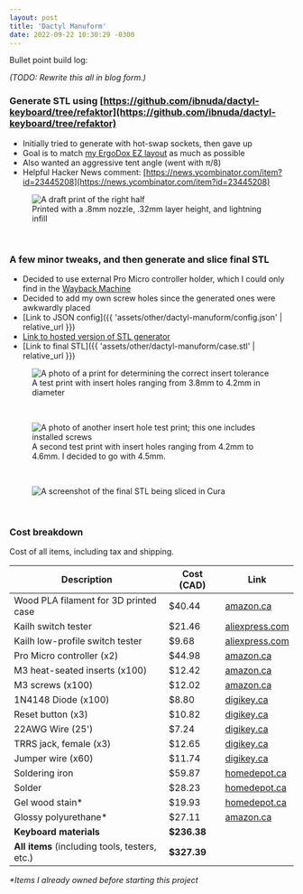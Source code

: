 ```yaml
---
layout: post
title: 'Dactyl Manuform'
date: 2022-09-22 10:30:29 -0300
---
```


Bullet point build log:

_(TODO: Rewrite this all in blog form.)_

### Generate STL using [https://github.com/ibnuda/dactyl-keyboard/tree/refaktor](https://github.com/ibnuda/dactyl-keyboard/tree/refaktor)

- Initially tried to generate with hot-swap sockets, then gave up
- Goal is to match [my ErgoDox EZ layout](https://github.com/qmk/qmk_firmware/blob/master/keyboards/ergodox_ez/keymaps/nfriend/readme.md) as much as possible
- Also wanted an aggressive tent angle (went with π/8)
- Helpful Hacker News comment: [https://news.ycombinator.com/item?id=23445208](https://news.ycombinator.com/item?id=23445208)

<figure>
    <img src="{{ 'assets/img/dactyl-manuform/draft.jpg' | relative_url }}" alt="A draft print of the right half" />
    <figcaption>Printed with a .8mm nozzle, .32mm layer height, and lightning infill</figcaption>
</figure>
<br>

### A few minor tweaks, and then generate and slice final STL

- Decided to use external Pro Micro controller holder, which I could only find in the [Wayback Machine](https://web.archive.org/web/20220607031910/https://dactyl.siskam.link/loligagger-external-holder-promicro-v2.stl)
- Decided to add my own screw holes since the generated ones were awkwardly placed
- [Link to JSON config]({{ 'assets/other/dactyl-manuform/config.json' | relative_url }})
- [Link to hosted version of STL generator](https://dactyl.mbugert.de/)
- [Link to final STL]({{ 'assets/other/dactyl-manuform/case.stl' | relative_url }})

<figure>
    <img src="{{ 'assets/img/dactyl-manuform/insert_tester.jpg' | relative_url }}" alt="A photo of a print for determining the correct insert tolerance" />
    <figcaption>A test print with insert holes ranging from 3.8mm to 4.2mm in diameter</figcaption>
</figure>
<br>

<figure>
    <img src="{{ 'assets/img/dactyl-manuform/insert_tester_after.jpg' | relative_url }}" alt="A photo of another insert hole test print; this one includes installed screws" />
    <figcaption>A second test print with insert holes ranging from 4.2mm to 4.6mm. I decided to go with 4.5mm.</figcaption>
</figure>
<br>

<figure>
    <img src="{{ 'assets/img/dactyl-manuform/cura.jpg' | relative_url }}" alt="A screenshot of the final STL being sliced in Cura" />
    <figcaption></figcaption>
</figure>
<br>

### Cost breakdown

Cost of all items, including tax and shipping.

| Description                                    | Cost (CAD)  | Link                                                                                            |
| ---------------------------------------------- | ----------- | ----------------------------------------------------------------------------------------------- |
| Wood PLA filament for 3D printed case          | $40.44      | [amazon.ca](https://a.co/d/eUWep4w)                                                             |
| Kailh switch tester                            | $21.46      | [aliexpress.com](https://www.aliexpress.com/item/32898546644.html)                              |
| Kailh low-profile switch tester                | $9.68       | [aliexpress.com](https://www.aliexpress.com/item/4001204818828.html)                            |
| Pro Micro controller (x2)                      | $44.98      | [amazon.ca](https://a.co/d/1GsSJXg)                                                             |
| M3 heat-seated inserts (x100)                  | $12.42      | [amazon.ca](https://a.co/d/6wMZmwo)                                                             |
| M3 screws (x100)                               | $12.02      | [amazon.ca](https://a.co/d/enX1CBA)                                                             |
| 1N4148 Diode (x100)                            | $8.80       | [digikey.ca](https://www.digikey.ca/en/products/detail/onsemi/1N4148/458603)                    |
| Reset button (x3)                              | $10.82      | [digikey.ca](https://www.digikey.ca/en/products/detail/e-switch/PS1057ABLK/46305)               |
| 22AWG Wire (25')                               | $7.24       | [digikey.ca](https://www.digikey.ca/en/products/detail/sparkfun-electronics/PRT-08866/6833926)  |
| TRRS jack, female (x3)                         | $12.65      | [digikey.ca](https://www.digikey.ca/en/products/detail/switchcraft-inc/35RASMT5CHNTRX/16569698) |
| Jumper wire (x60)                              | $11.74      | [digikey.ca](https://www.digikey.ca/en/products/detail/sparkfun-electronics/PRT-12796/5993861)  |
| Soldering iron                                 | $59.87      | [homedepot.ca](https://www.homedepot.ca/product/1001649527)                                     |
| Solder                                         | $28.23      | [homedepot.ca](https://www.homedepot.ca/product/1001652943)                                     |
| Gel wood stain\*                               | $19.93      | [homedepot.ca](https://www.homedepot.ca/product/1000844900)                                     |
| Glossy polyurethane\*                          | $27.11      | [amazon.ca](https://a.co/d/do2gUQm)                                                             |
| **Keyboard materials**                         | **$236.38** |                                                                                                 |
| **All items** (including tools, testers, etc.) | **$327.39** |                                                                                                 |

_\*Items I already owned before starting this project_
<br>
